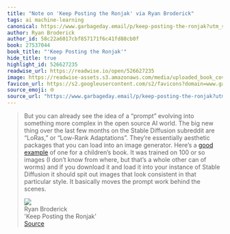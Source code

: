 ```yaml
---
title: "Note on 'Keep Posting the Ronjak' via Ryan Broderick"
tags: ai machine-learning
canonical: https://www.garbageday.email/p/keep-posting-the-ronjak?utm_source=substack&utm_medium=email
author: Ryan Broderick
author_id: 58c22a6017cbf857171f6c41fd88cb0f
book: 27537044
book_title: "'Keep Posting the Ronjak'"
hide_title: true
highlight_id: 526627235
readwise_url: https://readwise.io/open/526627235
image: https://readwise-assets.s3.amazonaws.com/media/uploaded_book_covers/profile_265723/fad2c355-b76e-42ee-9572-3cb0ea0faf68_1140x798.jpg
favicon_url: https://s2.googleusercontent.com/s2/favicons?domain=www.garbageday.email
source_emoji: 🌐
source_url: "https://www.garbageday.email/p/keep-posting-the-ronjak?utm_source=substack&utm_medium=email#:~:text=But%20you%20can,behind%20the%20scenes."
---
```


> But you can already see the idea of a “prompt” evolving into something more complex in the open source AI world. The big new thing over the last few months on the Stable Diffusion subreddit are “LoRas,” or “Low-Rank Adaptations”. They’re essentially aesthetic packages that you can load into an image generator. Here’s a [good example](https://www.reddit.com/r/StableDiffusion/comments/13b5eqs/im_working_on_a_new_lora_for_kidssimple_style/) of one for a children’s book. It was trained on 100 or so images (I don’t know from where, but that’s a whole other can of worms) and if you download it and load it into your instance of Stable Diffusion it should spit out images that look consistent in that particular style. It basically moves the prompt work behind the scenes.
> <div class="quoteback-footer"><div class="quoteback-avatar"><img class="mini-favicon" src="https://s2.googleusercontent.com/s2/favicons?domain=www.garbageday.email"></div><div class="quoteback-metadata"><div class="metadata-inner"><span style="display:none">FROM:</span><div aria-label="Ryan Broderick" class="quoteback-author"> Ryan Broderick</div><div aria-label="'Keep Posting the Ronjak'" class="quoteback-title"> 'Keep Posting the Ronjak'</div></div></div><div class="quoteback-backlink"><a target="_blank" aria-label="go to the full text of this quotation" rel="noopener" href="https://www.garbageday.email/p/keep-posting-the-ronjak?utm_source=substack&utm_medium=email#:~:text=But%20you%20can,behind%20the%20scenes." class="quoteback-arrow"> Source</a></div></div>
